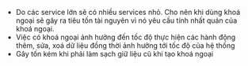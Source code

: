 - Do các service lớn sẽ có nhiều services nhỏ. Cho nên khi dùng khoá ngoại sẽ gây ra tiêu tốn tài nguyên vì nó yêu cầu tính nhất quán của khoá ngoại.  
- Việc có khoá ngoại ảnh hưởng đến tốc độ thực hiện các hành động thêm, sửa, xoá dữ liệu đồng thời ảnh hưởng tới tốc độ của hệ thống  
- Gây tốn kém khi phải làm sạch giữ liệu cũ khi tạo khoá ngoại
